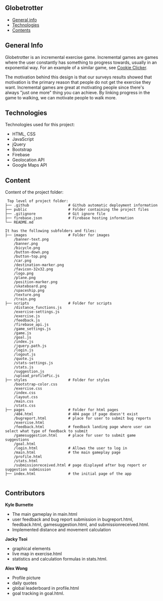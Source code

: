 ## Globetrotter

- [General info](#general-info)
- [Technologies](#technologies)
- [Contents](#content)

## General Info

Globetrotter is an incremental exercise game. Incremental games are games where the user constantly has 
something to progress towards, usually in an exponential way. For an example of a similar game, see
[Cookie Clicker](https://orteil.dashnet.org/cookieclicker/).

The motivation behind this design is that our surveys results showed that motivation is the primary 
reason that people do not get the exercise they want. Incremental games are great at motivating
people since there's always "just one more" thing you can achieve. By linking progress in the game
to walking, we can motivate people to walk more.

## Technologies

Technologies used for this project:

- HTML, CSS
- JavaScript
- jQuery
- Bootstrap
- Firebase
- Geolocation API
- Google Maps API

## Content

Content of the project folder:

```
 Top level of project folder:
├── .github                  # Github automatic deployment information
├── public                   # Folder containing the project files
├── .gitignore               # Git ignore file
├── firebase.json            # Firebase hosting information
└── README.md

It has the following subfolders and files:
├── images                   # Folder for images
    /banner-text.png      
    /banner.png
    /bicycle.png
    /button-down.png
    /button-top.png
    /car.png
    /destination-marker.png
    /favicon-32x32.png
    /logo.png
    /plane.png
    /position-marker.png
    /skateboard.png
    /spaceship.png
    /texture.png
    /train.png
├── scripts                  # Folder for scripts
    /distance_functions.js
    /exercise-settings.js
    /exercise.js
    /feedback.js
    /firebase_api.js
    /game_settings.js
    /game.js
    /goal.js
    /index.js
    /jquery.path.js
    /login.js
    /logout.js
    /quote.js
    /stats-settings.js
    /stats.js
    /suggestion.js
    /upload_profilePic.js
├── styles                   # Folder for styles
    /bootstrap-color.css
    /exercise.css
    /index.css
    /layout.css
    /main.css
    /stats.css
├── pages                    # Folder for html pages
    /404.html                # 404 page if page doesn't exist
    /bugreport.html          # place for user to submit bug reports
    /exercise.html
    /feedback.html           # feedback landing page where user can select what type of feedback to submit
    /gamesuggestion.html     # place for user to submit game suggestions
    /goal.html
    /login.html              # Allows the user to log in
    /main.html               # the main gameplay page
    /profile.html
    /stats.html              
    /submissionreceived.html # page displayed after bug report or suggestion submission
├── index.html               # the initial page of the app
        

```

## Contributors

**Kyle Burnette**
- The main gameplay in main.html
- user feedback and bug report submission in bugreport.html, feedback.html, gamesuggestion.html, and submissionreceived.html.
- Implemented distance and movement calculation  

**Jacky Tsoi**
- graphical elements
- live map in exercise.html
- statistics and calculation formulas in stats.html.  

**Alex Wong**
- Profile picture
- daily quotes
- global leaderboard in profile.html
- goal tracking in goal.html.
